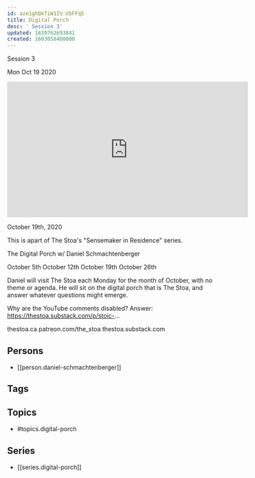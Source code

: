 ```yaml
---
id: aze1ghQkTiW1IV-VbFFq5
title: Digital Porch
desc: ' Session 3'
updated: 1639762693841
created: 1603058400000
---
```



 Session 3

Mon Oct 19 2020

<iframe width="560" height="315" src="https://www.youtube.com/embed/tWfyOU07vgE" title="Digital Porch: Session 3 w/ Daniel Schmachtenberger" frameborder="0" allow="accelerometer; autoplay; clipboard-write; encrypted-media; gyroscope; picture-in-picture" allowfullscreen ></iframe>

October 19th, 2020

This is apart of The Stoa's "Sensemaker in Residence" series. 

The Digital Porch w/ Daniel Schmachtenberger

October 5th
October 12th
October 19th
October 26th

Daniel will visit The Stoa each Monday for the month of October, with no theme or agenda. He will sit on the digital porch that is The Stoa, and answer whatever questions might emerge. 

Why are the YouTube comments disabled? Answer: https://thestoa.substack.com/p/stoic-...

thestoa.ca
patreon.com/the_stoa
thestoa.substack.com

## Persons

- [[person.daniel-schmachtenberger]]

## Tags



## Topics

- #topics.digital-porch

## Series

- [[series.digital-porch]]

